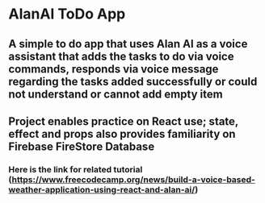 # AlanAI ToDo App
## A simple to do app that uses Alan AI as a voice assistant that adds the tasks to do via voice commands, responds via voice message regarding the tasks added successfully or could not understand or cannot add empty item

## Project enables practice on React use; state, effect and props also provides familiarity on Firebase FireStore Database 

### Here is the link for related tutorial (https://www.freecodecamp.org/news/build-a-voice-based-weather-application-using-react-and-alan-ai/)
